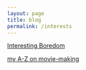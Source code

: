 ```yaml
---
layout: page
title: blog
permalink: /interests
---
```


[Interesting Boredom](/interesting-boredom)

[my A-Z on movie-making](/film-making)
